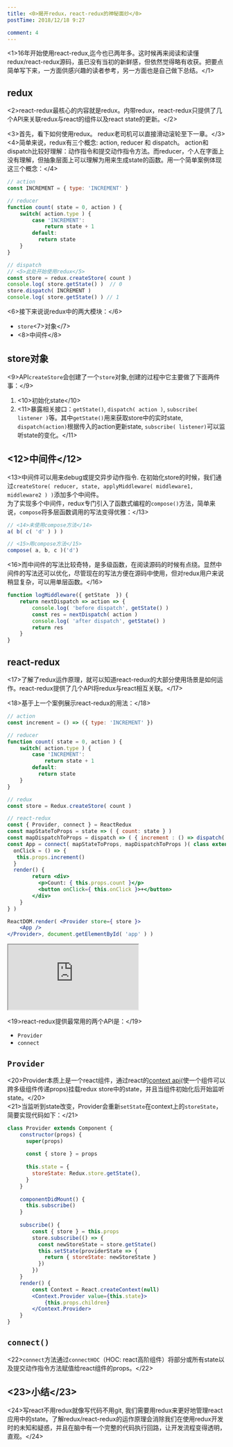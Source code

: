 ```yaml
---
title: <0>揭开redux，react-redux的神秘面纱</0>
postTime: 2018/12/18 9:27

comment: 4
---
```


<1>16年开始使用react-redux,迄今也已两年多。这时候再来阅读和读懂redux/react-redux源码，虽已没有当初的新鲜感，但依然觉得略有收获。把要点简单写下来，一方面供感兴趣的读者参考，另一方面也是自己做下总结。</1>

## redux
<2>react-redux最核心的内容就是redux。内带redux，react-redux只提供了几个API来关联redux与react的组件以及react state的更新。</2>

<3>首先，看下如何使用redux。 redux老司机可以直接滑动滚轮至下一章。</3>  
<4>简单来说，redux有三个概念: action, reducer 和 dispatch。 action和dispatch比较好理解：动作指令和提交动作指令方法。而reducer，个人在字面上没有理解，但抽象层面上可以理解为用来生成state的函数。用一个简单案例体现这三个概念：</4>

```js
// action
const INCREMENT = { type: 'INCREMENT' }

// reducer
function count( state = 0, action ) {
    switch( action.type ) {
        case 'INCREMENT':
            return state + 1
        default: 
          return state
    }
}

// dispatch
// <5>此处开始使用redux</5>
const store = redux.createStore( count )
console.log( store.getState() )  // 0
store.dispatch( INCREMENT )
console.log( store.getState() ) // 1
```

<6>接下来说说redux中的两大模块：</6>
* `store`<7>对象</7>
* <8>中间件</8>


## store对象
<9>API`createStore`会创建了一个`store`对象,创建的过程中它主要做了下面两件事：</9>
1. <10>初始化state</10>
2. <11>暴露相关接口：`getState()`, `dispatch( action )`, `subscribe( listener )`等。其中`getState()`用来获取store中的实时state, `dispatch(action)`根据传入的action更新state, `subscribe( listener)`可以监听state的变化。</11>


## <12>中间件</12>
<13>中间件可以用来debug或提交异步动作指令. 在初始化store的时候，我们通过`createStore( reducer, state, applyMiddleware( middleware1, middleware2 ) )`添加多个中间件。  
为了实现多个中间件，redux专门引入了函数式编程的`compose()`方法，简单来说，`compose`将多层函数调用的写法变得优雅：</13>
```js
// <14>未使用compose方法</14>
a( b( c( 'd' ) ) )

// <15>用compose方法</15>
compose( a, b, c )('d')
```
<16>而中间件的写法比较奇特，是多级函数，在阅读源码的时候有点绕。显然中间件的写法还可以优化，尽管现在的写法方便在源码中使用，但对redux用户来说稍显复杂，可以用单层函数。</16>
```js
function logMiddleware({ getState  }) {
    return nextDispatch => action => {
        console.log( 'before dispatch', getState() )
        const res = nextDispatch( action )
        console.log( 'after dispatch', getState() )
        return res
    }
}
```



## react-redux
<17>了解了redux运作原理，就可以知道react-redux的大部分使用场景是如何运作。react-redux提供了几个API将redux与react相互关联。</17>

<18>基于上一个案例展示react-redux的用法：</18>

```jsx
// action
const increment = () => ({ type: 'INCREMENT' })

// reducer
function count( state = 0, action ) {
    switch( action.type ) {
        case 'INCREMENT':
            return state + 1
        default: 
          return state
    }
}

// redux
const store = Redux.createStore( count )

// react-redux
const { Provider, connect } = ReactRedux
const mapStateToProps = state => ( { count: state } )
const mapDispatchToProps = dispatch => ( { increment : () => dispatch( increment() ) } )
const App = connect( mapStateToProps, mapDispatchToProps )( class extends React.Component {
  onClick = () => {
   this.props.increment()
  }  
  render() {
        return <div>
          <p>Count: { this.props.count }</p>
          <button onClick={ this.onClick }>+</button>
        </div>
    }
} )

ReactDOM.render( <Provider store={ store }>
    <App />
</Provider>, document.getElementById( 'app' ) )
```

<iframe src="https://terry-su.github.io/BlogCDN/iframes/js/react-redux/demo/index.html?mode=result"></iframe>



<19>react-redux提供最常用的两个API是：</19>
* `Provider`
* `connect`



## `Provider`
<20>Provider本质上是一个react组件，通过react的[context api](https://reactjs.org/docs/legacy-context.html#how-to-use-context)(使一个组件可以跨多级组件传递props)挂载redux store中的state，并且当组件初始化后开始监听state。</20>    
<21>当监听到state改变，Provider会重新`setState`在context上的`storeState`，简要实现代码如下：</21>
```jsx
class Provider extends Component {
    constructor(props) {
      super(props)
    
      const { store } = props
    
      this.state = {
        storeState: Redux.store.getState(),
      }
    }
    
    componentDidMount() {
      this.subscribe()
    }
    
    subscribe() {
        const { store } = this.props
        store.subscribe(() => {
          const newStoreState = store.getState()
          this.setState(providerState => {
            return { storeState: newStoreState }
          })
        })
    }
    render() {
        const Context = React.createContext(null)
        <Context.Provider value={this.state}>
            {this.props.children}
        </Context.Provider>
    }
}
```


## `connect()`
<22>`connect`方法通过`connectHOC`（HOC: react高阶组件）将部分或所有state以及提交动作指令方法赋值给react组件的props。</22>




## <23>小结</23>
<24>写react不用redux就像写代码不用git, 我们需要用redux来更好地管理react应用中的state。了解redux/react-redux的运作原理会消除我们在使用redux开发时的未知和疑惑，并且在脑中有一个完整的代码执行回路，让开发流程变得透明，直观。</24>